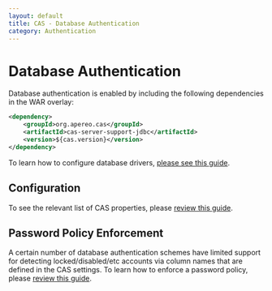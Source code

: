 ```yaml
---
layout: default
title: CAS - Database Authentication
category: Authentication
---
```


# Database Authentication

Database authentication is enabled by including the following dependencies in the WAR overlay:

```xml
<dependency>
    <groupId>org.apereo.cas</groupId>
    <artifactId>cas-server-support-jdbc</artifactId>
    <version>${cas.version}</version>
</dependency>
```

To learn how to configure database drivers, [please see this guide](JDBC-Drivers.html).

## Configuration

To see the relevant list of CAS properties, please [review this guide](../configuration/Configuration-Properties.html#database-authentication).

## Password Policy Enforcement

A certain number of database authentication schemes have limited support for detecting locked/disabled/etc accounts
via column names that are defined in the CAS settings. To learn how to enforce a password policy, please [review this guide](Password-Policy-Enforcement.html).
